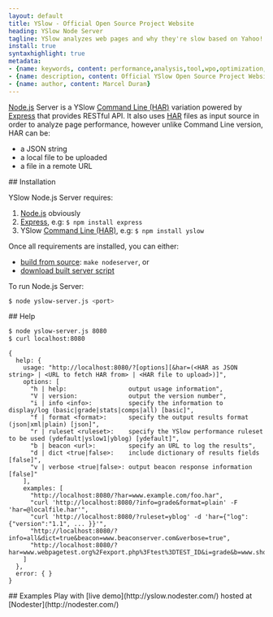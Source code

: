 ```yaml
---
layout: default
title: YSlow - Official Open Source Project Website
heading: YSlow Node Server
tagline: YSlow analyzes web pages and why they're slow based on Yahoo!'s rules for high performance web sites
install: true
syntaxhighlight: true
metadata:
- {name: keywords, content: performance,analysis,tool,wpo,optimization,speed,fast}
- {name: description, content: Official YSlow Open Source Project Website. YSlow analyzes web pages and suggests ways to improve their performance based on a set of rules for high performance web pages.}
- {name: author, content: Marcel Duran}
---
```

[Node.js](http://nodejs.org/) Server is a YSlow [Command Line (HAR)](../command-line-har/) variation powered by [Express](http://expressjs.com) that provides RESTful API. It also uses [HAR](http://www.softwareishard.com/blog/har-12-spec/) files as input source in order to analyze page performance, however unlike Command Line version, HAR can be:

* a JSON string
* a local file to be uploaded
* a file in a remote URL

<a name="installation">
## Installation
</a>

YSlow Node.js Server requires:

1. [Node.js](http://nodejs.org/) obviously
1. [Express](http://expressjs.com), e.g: `$ npm install express`
1. YSlow [Command Line (HAR)](../command-line-har/), e.g: `$ npm install yslow`

Once all requirements are installed, you can either:

* [build from source](https://github.com/marcelduran/yslow): `make nodeserver`, or
* [download built server script](../yslow-server-3.1.1.js)

To run Node.js Server:

```bash
$ node yslow-server.js <port>
```

<a name="help">
## Help
</a>

```bash
$ node yslow-server.js 8080
$ curl localhost:8080
```

```
{
  help: {
    usage: "http://localhost:8080/?[options][&har=(<HAR as JSON string> | <URL to fetch HAR from> | <HAR file to upload>)]",
    options: [
      "h | help:                 output usage information",
      "V | version:              output the version number",
      "i | info <info>:          specify the information to display/log (basic|grade|stats|comps|all) [basic]",
      "f | format <format>:      specify the output results format (json|xml|plain) [json]",
      "r | ruleset <ruleset>:    specify the YSlow performance ruleset to be used (ydefault|yslow1|yblog) [ydefault]",
      "b | beacon <url>:         specify an URL to log the results",
      "d | dict <true|false>:    include dictionary of results fields [false]",
      "v | verbose <true|false>: output beacon response information [false]"
    ],
    examples: [
      "http://localhost:8080/?har=www.example.com/foo.har",
      "curl 'http://localhost:8080/?info=grade&format=plain' -F 'har=@localfile.har'",
      "curl 'http://localhost:8080/?ruleset=yblog' -d 'har={"log":{"version":"1.1", ... }}'",
      "http://localhost:8080/?info=all&dict=true&beacon=www.beaconserver.com&verbose=true",
      "http://localhost:8080/?har=www.webpagetest.org%2Fexport.php%3Ftest%3DTEST_ID&i=grade&b=www.showslow.com%2Fbeacon%2Fyslow%2F"
    ]
  },
  error: { }
}
```

<a name="examples">
## Examples
</a>
Play with [live demo](http://yslow.nodester.com/) hosted at [Nodester](http://nodester.com/)
